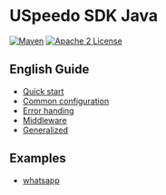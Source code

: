 # USpeedo SDK Java

[![Maven](https://img.shields.io/maven-central/v/com.uspeedo/uspeedo-sdk-java.svg?label=Maven)](https://search.maven.org/search?q=g:%22software.amazon.awssdk%22%20AND%20a:%22s3%22)
[![Apache 2 License](https://img.shields.io/packagist/l/aws/aws-sdk-php.svg?style=flat)](http://aws.amazon.com/apache-2-0/)

## English Guide

* [Quick start](docs/quickstart.md)
* [Common configuration](docs/configure.md)
* [Error handing](docs/error.md)
* [Middleware](docs/middleware.md)
* [Generalized](docs/generic.md)

## Examples

- [whatsapp](examples/whatsapp)
